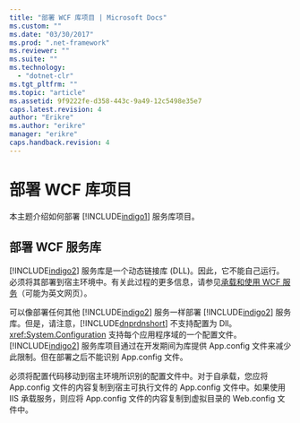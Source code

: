 ```yaml
---
title: "部署 WCF 库项目 | Microsoft Docs"
ms.custom: ""
ms.date: "03/30/2017"
ms.prod: ".net-framework"
ms.reviewer: ""
ms.suite: ""
ms.technology: 
  - "dotnet-clr"
ms.tgt_pltfrm: ""
ms.topic: "article"
ms.assetid: 9f9222fe-d358-443c-9a49-12c5498e35e7
caps.latest.revision: 4
author: "Erikre"
ms.author: "erikre"
manager: "erikre"
caps.handback.revision: 4
---
```

# 部署 WCF 库项目
本主题介绍如何部署 [!INCLUDE[indigo1](../../../includes/indigo1-md.md)] 服务库项目。  
  
## 部署 WCF 服务库  
 [!INCLUDE[indigo2](../../../includes/indigo2-md.md)] 服务库是一个动态链接库 \(DLL\)。因此，它不能自己运行。必须将其部署到宿主环境中。有关此过程的更多信息，请参见[承载和使用 WCF 服务](http://go.microsoft.com/fwlink/?LinkId=99932)（可能为英文网页）。  
  
 可以像部署任何其他 [!INCLUDE[indigo2](../../../includes/indigo2-md.md)] 服务一样部署 [!INCLUDE[indigo2](../../../includes/indigo2-md.md)] 服务库。但是，请注意，[!INCLUDE[dnprdnshort](../../../includes/dnprdnshort-md.md)] 不支持配置为 Dll。<xref:System.Configuration> 支持每个应用程序域的一个配置文件。[!INCLUDE[indigo2](../../../includes/indigo2-md.md)] 服务库项目通过在开发期间为库提供 App.config 文件来减少此限制。但在部署之后不能识别 App.config 文件。  
  
 必须将配置代码移动到宿主环境所识别的配置文件中。对于自承载，您应将 App.config 文件的内容复制到宿主可执行文件的 App.config 文件中。如果使用 IIS 承载服务，则应将 App.config 文件的内容复制到虚拟目录的 Web.config 文件中。